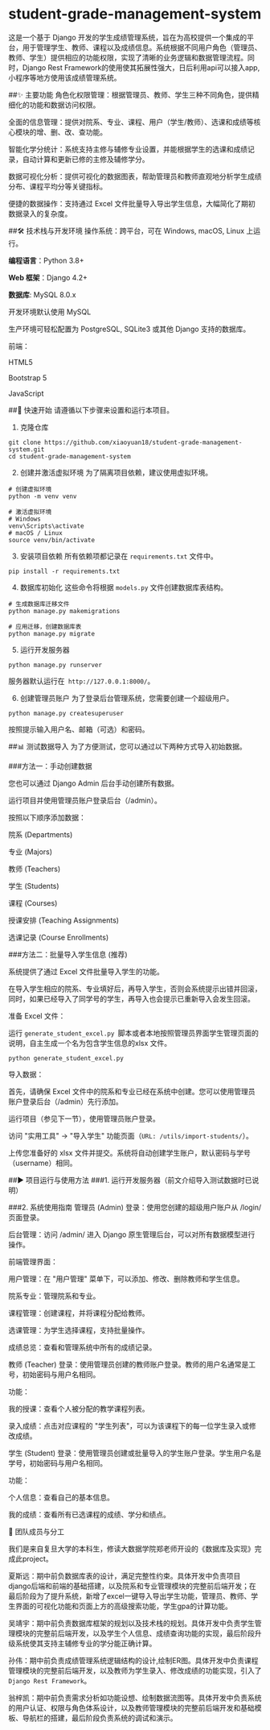 # student-grade-management-system


这是一个基于 Django 开发的学生成绩管理系统，旨在为高校提供一个集成的平台，用于管理学生、教师、课程以及成绩信息。系统根据不同用户角色（管理员、教师、学生）提供相应的功能权限，实现了清晰的业务逻辑和数据管理流程。同时，Django Rest Framework的使用使其拓展性强大，日后利用api可以接入app,小程序等地方使用该成绩管理系统。

##✨ 主要功能
角色化权限管理：根据管理员、教师、学生三种不同角色，提供精细化的功能和数据访问权限。

全面的信息管理：提供对院系、专业、课程、用户（学生/教师）、选课和成绩等核心模块的增、删、改、查功能。

智能化学分统计：系统支持主修与辅修专业设置，并能根据学生的选课和成绩记录，自动计算和更新已修的主修及辅修学分。

数据可视化分析：提供可视化的数据图表，帮助管理员和教师直观地分析学生成绩分布、课程平均分等关键指标。

便捷的数据操作：支持通过 Excel 文件批量导入导出学生信息，大幅简化了期初数据录入的复杂度。

##🛠️ 技术栈与开发环境
操作系统：跨平台，可在 Windows, macOS, Linux 上运行。

**编程语言**：Python 3.8+

**Web 框架**：Django 4.2+

**数据库**: MySQL 8.0.x


开发环境默认使用 MySQL

生产环境可轻松配置为 PostgreSQL, SQLite3 或其他 Django 支持的数据库。

前端：

HTML5

Bootstrap 5

JavaScript

##🚀 快速开始
请遵循以下步骤来设置和运行本项目。

1. 克隆仓库

```
git clone https://github.com/xiaoyuan18/student-grade-management-system.git
cd student-grade-management-system
```

2. 创建并激活虚拟环境
为了隔离项目依赖，建议使用虚拟环境。
```
# 创建虚拟环境
python -m venv venv

# 激活虚拟环境
# Windows
venv\Scripts\activate
# macOS / Linux
source venv/bin/activate
```
3. 安装项目依赖
所有依赖项都记录在 `requirements.txt` 文件中。
```
pip install -r requirements.txt
```
4. 数据库初始化
这些命令将根据 `models.py` 文件创建数据库表结构。
```
# 生成数据库迁移文件
python manage.py makemigrations

# 应用迁移，创建数据库表
python manage.py migrate
```
5. 运行开发服务器
```
python manage.py runserver
```
服务器默认运行在` http://127.0.0.1:8000/`。

6. 创建管理员账户
为了登录后台管理系统，您需要创建一个超级用户。
```
python manage.py createsuperuser
```
按照提示输入用户名、邮箱（可选）和密码。

##📊 测试数据导入
为了方便测试，您可以通过以下两种方式导入初始数据。

###方法一：手动创建数据

您也可以通过 Django Admin 后台手动创建所有数据。

运行项目并使用管理员账户登录后台（/admin）。

按照以下顺序添加数据：

院系 (Departments)

专业 (Majors)

教师 (Teachers)

学生 (Students)

课程 (Courses)

授课安排 (Teaching Assignments)

选课记录 (Course Enrollments)

###方法二：批量导入学生信息 (推荐)

系统提供了通过 Excel 文件批量导入学生的功能。

在导入学生相应的院系、专业填好后，再导入学生，否则会系统提示出错并回滚，同时，如果已经导入了同学号的学生，再导入也会提示已重新导入会发生回滚。

准备 Excel 文件：

运行 `generate_student_excel.py `脚本或者本地按照管理员界面学生管理页面的说明，自主生成一个名为包含学生信息的xlsx 文件。
```
python generate_student_excel.py
```

导入数据：

首先，请确保 Excel 文件中的院系和专业已经在系统中创建。您可以使用管理员账户登录后台（/admin）先行添加。

运行项目（参见下一节），使用管理员账户登录。

访问 "实用工具" -> "导入学生" 功能页面（```URL: /utils/import-students/```）。

上传您准备好的 xlsx 文件并提交。系统将自动创建学生账户，默认密码与学号（username）相同。


##▶️ 项目运行与使用方法
###1. 运行开发服务器（前文介绍导入测试数据时已说明）

###2. 系统使用指南
管理员 (Admin)
登录：使用您创建的超级用户账户从 /login/ 页面登录。

后台管理：访问 /admin/ 进入 Django 原生管理后台，可以对所有数据模型进行操作。

前端管理界面：

用户管理：在 "用户管理" 菜单下，可以添加、修改、删除教师和学生信息。

院系专业：管理院系和专业。

课程管理：创建课程，并将课程分配给教师。

选课管理：为学生选择课程，支持批量操作。

成绩总览：查看和管理系统中所有的成绩记录。

教师 (Teacher)
登录：使用管理员创建的教师账户登录。教师的用户名通常是工号，初始密码与用户名相同。

功能：

我的授课：查看个人被分配的教学课程列表。

录入成绩：点击对应课程的 "学生列表"，可以为该课程下的每一位学生录入或修改成绩。

学生 (Student)
登录：使用管理员创建或批量导入的学生账户登录。学生用户名是学号，初始密码与用户名相同。

功能：

个人信息：查看自己的基本信息。

我的成绩：查看所有已选课程的成绩、学分和绩点。

👥 团队成员与分工

我们是来自复旦大学的本科生，修读大数据学院郑老师开设的《数据库及实现》完成此project。

夏斯远：期中前负数据库表的设计，满足完整性约束。具体开发中负责项目django后端和前端的基础搭建，以及院系和专业管理模块的完整前后端开发；在最后阶段为了提升系统，新增了excel一键导入导出学生功能，管理员、教师、学生界面的可视化功能和页面上方的高级搜索功能，学生gpa的计算功能。

吴靖宇：期中前负责数据库框架的规划以及技术栈的规划。具体开发中负责学生管理模块的完整前后端开发，以及学生个人信息、成绩查询功能的实现，最后阶段升级系统使其支持主辅修专业的学分能正确计算。

孙伟：期中前负责成绩管理系统逻辑结构的设计,绘制ER图。具体开发中负责课程管理模块的完整前后端开发，以及教师为学生录入、修改成绩的功能实现，引入了`Django Rest Framework`。

翁梓凯：期中前负责需求分析如功能设想、绘制数据流图等。具体开发中负责系统的用户认证、权限与角色体系设计，以及教师管理模块的完整前后端开发和基础模板、导航栏的搭建，最后阶段负责系统的调试和演示。
